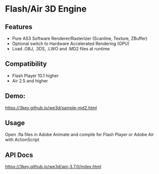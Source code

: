 # Flash/Air 3D Engine

## Features

- Pure AS3 Software Renderer/Rasterizer (Scanline, Texture, ZBuffer)
- Optional switch to Hardware Accelerated Rendering (GPU) 
- Load .OBJ, .3DS, .LWO and .MD2 files at runtime

## Compatibility 

- Flash Player 10.1 higher
- Air 2.5 and higher

## Demo: 

https://3key.github.io/we3d/sample-md2.html

## Usage

Open .fla files in Adobe Animate and compile for Flash Player or Adobe Air with ActionScript

## API Docs

https://3key.github.io/we3d/api-3.7.0/index.html
